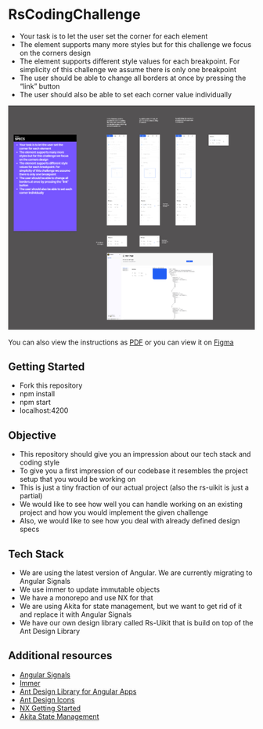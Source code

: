 # RsCodingChallenge

- Your task is to let the user set the corner for each element
- The element supports many more styles but for this challenge we focus on the corners design
- The element supports different style values for each breakpoint. For simplicity of this challenge we assume there is only one breakpoint
- The user should be able to change all borders at once by pressing the “link” button
- The user should also be able to set each corner value individually

![design-instructions](./design.jpg)

You can also view the instructions as [PDF](![design.pdf](./design.pdf)) or you can view it on [Figma](https://www.figma.com/design/JUsAyI2XsJXHL8GGcncAWk/Coding-Challenge)

## Getting Started
- Fork this repository
- npm install
- npm start
- localhost:4200

## Objective
- This repository should give you an impression about our tech stack and coding style
- To give you a first impression of our codebase it resembles the project setup that you would be working on
- This is just a tiny fraction of our actual project (also the rs-uikit is just a partial)
- We would like to see how well you can handle working on an existing project and how you would implement the given challenge
- Also, we would like to see how you deal with already defined design specs

## Tech Stack
- We are using the latest version of Angular. We are currently migrating to Angular Signals
- We use immer to update immutable objects
- We have a monorepo and use NX for that
- We are using Akita for state management, but we want to get rid of it and replace it with Angular Signals
- We have our own design library called Rs-Uikit that is build on top of the Ant Design Library

## Additional resources
- [Angular Signals](https://angular.dev/guide/signals)
- [Immer](https://immerjs.github.io/immer/)
- [Ant Design Library for Angular Apps](https://ng.ant.design/docs/introduce/en)
- [Ant Design Icons](https://ng.ant.design/components/icon/en#ng-content)
- [NX Getting Started](https://nx.dev/getting-started/intro)
- [Akita State Management](https://github.com/salesforce/akita)
